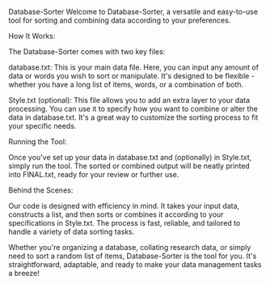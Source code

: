 Database-Sorter
Welcome to Database-Sorter, a versatile and easy-to-use tool for sorting and combining data according to your preferences.

How It Works:

The Database-Sorter comes with two key files:

database.txt: This is your main data file. Here, you can input any amount of data or words you wish to sort or manipulate. It's designed to be flexible - whether you have a long list of items, words, or a combination of both.

Style.txt (optional): This file allows you to add an extra layer to your data processing. You can use it to specify how you want to combine or alter the data in database.txt. It's a great way to customize the sorting process to fit your specific needs.

Running the Tool:

Once you've set up your data in database.txt and (optionally) in Style.txt, simply run the tool. The sorted or combined output will be neatly printed into FINAL.txt, ready for your review or further use.

Behind the Scenes:

Our code is designed with efficiency in mind. It takes your input data, constructs a list, and then sorts or combines it according to your specifications in Style.txt. The process is fast, reliable, and tailored to handle a variety of data sorting tasks.

Whether you're organizing a database, collating research data, or simply need to sort a random list of items, Database-Sorter is the tool for you. It's straightforward, adaptable, and ready to make your data management tasks a breeze!
